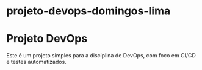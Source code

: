 # projeto-devops-domingos-lima[]()
# Projeto DevOps

Este é um projeto simples para a disciplina de DevOps, com foco em CI/CD e testes automatizados.
